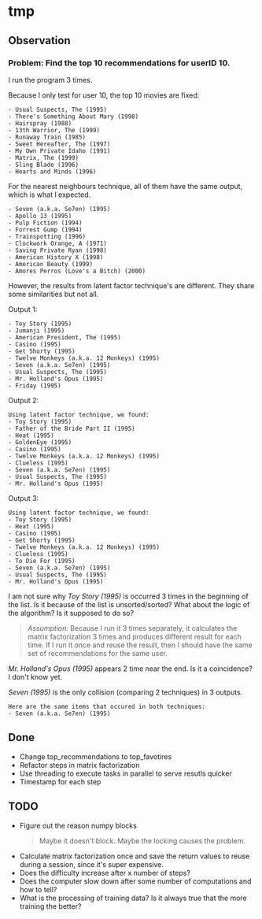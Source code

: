 # tmp

## Observation

### Problem: Find the top 10 recommendations for userID 10.

I run the program 3 times.

Because I only test for user 10, the top 10 movies are fixed:
```
- Usual Suspects, The (1995)
- There's Something About Mary (1998)
- Hairspray (1988)
- 13th Warrior, The (1999)
- Runaway Train (1985)
- Sweet Hereafter, The (1997)
- My Own Private Idaho (1991)
- Matrix, The (1999)
- Sling Blade (1996)
- Hearts and Minds (1996)
```

For the nearest neighbours technique, all of them have the same output, which
is what I expected.
```
- Seven (a.k.a. Se7en) (1995)
- Apollo 13 (1995)
- Pulp Fiction (1994)
- Forrest Gump (1994)
- Trainspotting (1996)
- Clockwork Orange, A (1971)
- Saving Private Ryan (1998)
- American History X (1998)
- American Beauty (1999)
- Amores Perros (Love's a Bitch) (2000)
```

However, the results from latent factor technique's are different. They
share some similarities but not all.

Output 1:
```
- Toy Story (1995)
- Jumanji (1995)
- American President, The (1995)
- Casino (1995)
- Get Shorty (1995)
- Twelve Monkeys (a.k.a. 12 Monkeys) (1995)
- Seven (a.k.a. Se7en) (1995)
- Usual Suspects, The (1995)
- Mr. Holland's Opus (1995)
- Friday (1995)
```

Output 2:
```
Using latent factor technique, we found:
- Toy Story (1995)
- Father of the Bride Part II (1995)
- Heat (1995)
- GoldenEye (1995)
- Casino (1995)
- Twelve Monkeys (a.k.a. 12 Monkeys) (1995)
- Clueless (1995)
- Seven (a.k.a. Se7en) (1995)
- Usual Suspects, The (1995)
- Mr. Holland's Opus (1995)
```

Output 3:
```
Using latent factor technique, we found:
- Toy Story (1995)
- Heat (1995)
- Casino (1995)
- Get Shorty (1995)
- Twelve Monkeys (a.k.a. 12 Monkeys) (1995)
- Clueless (1995)
- To Die For (1995)
- Seven (a.k.a. Se7en) (1995)
- Usual Suspects, The (1995)
- Mr. Holland's Opus (1995)
```

I am not sure why *Toy Story (1995)* is occurred 3 times in the beginning of the
list. Is it because of the list is unsorted/sorted? What about the logic of the
algorithm? Is it supposed to do so?

> *Assumption:* Because I run it 3 times separately, it calculates the matrix
> factorization 3 times and produces different result for each time. If I run
> it once and reuse the result, then I should have the same set of
> recommendations for the same user.

*Mr. Holland's Opus (1995)* appears 2 time near the end. Is it a coincidence?
I don't know yet.

*Seven (1995)* is the only collision (comparing 2 techniques) in 3 outputs.
```
Here are the same items that occured in both techniques:
- Seven (a.k.a. Se7en) (1995)
```

## Done
- Change top_recommendations to top_favotires
- Refactor steps in matrix factorization
- Use threading to execute tasks in parallel to serve resutls quicker
- Timestamp for each step

## TODO
- Figure out the reason numpy blocks
  > Maybe it doesn't block. Maybe the locking causes the problem.
- Calculate matrix factorization once and save the return values to reuse
  during a session, since it's super expensive.
- Does the difficulty increase after x number of steps?
- Does the computer slow down after some number of computations and how to
  tell?
- What is the processing of training data? Is it always true that the more
  training the better?
